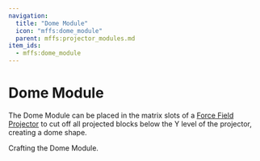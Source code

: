```yaml
---
navigation:
  title: "Dome Module"
  icon: "mffs:dome_module"
  parent: mffs:projector_modules.md
item_ids:
  - mffs:dome_module
---
```


# Dome Module

<ItemImage id="mffs:dome_module" />

The <Color id="dark_purple">Dome Module</Color> can be placed in the matrix slots of a [Force Field Projector](../projector.md) to cut off all projected blocks below the Y level of the projector, creating a dome shape.

Crafting the <Color id="dark_purple">Dome Module</Color>.

<Recipe id="mffs:dome_module" />

